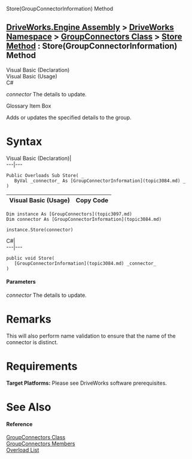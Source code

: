 Store(GroupConnectorInformation) Method   
  
[DriveWorks.Engine Assembly](topic2156.md) > [DriveWorks Namespace](topic2159.md) > [GroupConnectors Class](topic3097.md) > [Store Method](topic3106.md) : Store(GroupConnectorInformation) Method  
---  
  
Visual Basic (Declaration)    
Visual Basic (Usage)    
C# 

_connector_
    The details to update.

Glossary Item Box

Adds or updates the specified details to the group. 

# Syntax

Visual Basic (Declaration)|   
---|---  
      
    
    Public Overloads Sub Store( _
       ByVal _connector_ As [GroupConnectorInformation](topic3084.md) _
    )   
  
Visual Basic (Usage)| Copy Code  
---|---  
      
    
    Dim instance As [GroupConnectors](topic3097.md)
    Dim connector As [GroupConnectorInformation](topic3084.md)
     
    instance.Store(connector)  
  
C#|   
---|---  
      
    
    public void Store( 
       [GroupConnectorInformation](topic3084.md) _connector_
    )  
  
#### Parameters

 _connector_
    The details to update.

# Remarks

This will also perform name validation to ensure that the name of the connector is distinct.

# Requirements

**Target Platforms:** Please see DriveWorks software prerequisites.

# See Also

#### Reference

[GroupConnectors Class](topic3097.md)   
[GroupConnectors Members](topic3098.md)   
[Overload List](topic3106.md)


